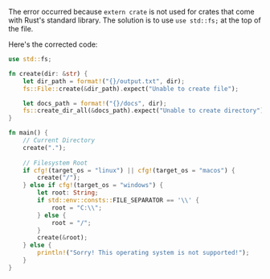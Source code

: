 The error occurred because `extern crate` is not used for crates that come with Rust's standard library. The solution is to use `use std::fs;` at the top of the file.

Here's the corrected code:

```rust
use std::fs;

fn create(dir: &str) {
    let dir_path = format!("{}/output.txt", dir);
    fs::File::create(&dir_path).expect("Unable to create file");

    let docs_path = format!("{}/docs", dir);
    fs::create_dir_all(&docs_path).expect("Unable to create directory");
}

fn main() {
    // Current Directory
    create(".");
    
    // Filesystem Root
    if cfg!(target_os = "linux") || cfg!(target_os = "macos") {
        create("/");
    } else if cfg!(target_os = "windows") {
        let root: String;
        if std::env::consts::FILE_SEPARATOR == '\\' {
            root = "C:\\";
        } else {
            root = "/";
        }
        create(&root);
    } else {
        println!("Sorry! This operating system is not supported!");
    }
}
```

